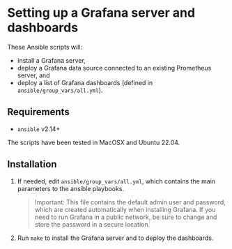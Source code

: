 # Setting up a Grafana server and dashboards

These Ansible scripts will:
- install a Grafana server,
- deploy a Grafana data source connected to an existing Prometheus server, and
- deploy a list of Grafana dashboards (defined in `ansible/group_vars/all.yml`).

## Requirements

- `ansible` v2.14+

The scripts have been tested in MacOSX and Ubuntu 22.04.

## Installation

1. If needed, edit `ansible/group_vars/all.yml`, which contains the main
parameters to the ansible playbooks. 

    > Important: This file contains the default admin user and password, which
    > are created automatically when installing Grafana. If you need to run
    > Grafana in a public network, be sure to change and store the password in a
    > secure location.

2. Run `make` to install the Grafana server and to deploy the dashboards.
